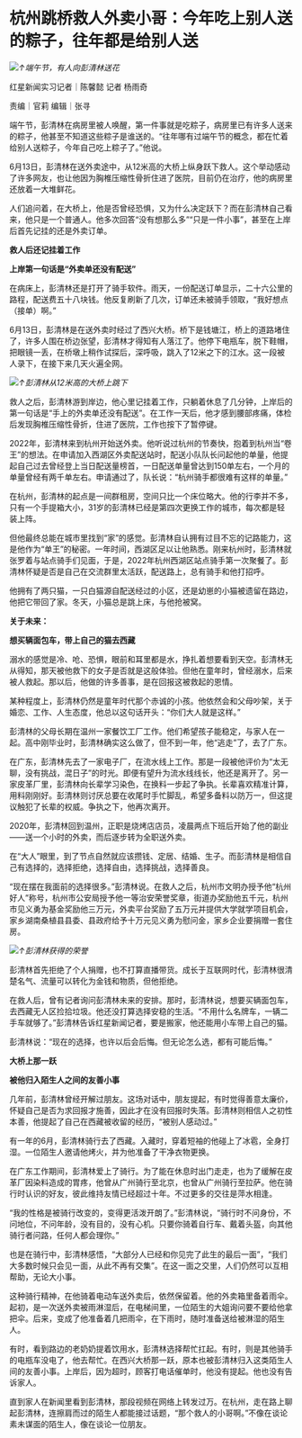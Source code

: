 

# 杭州跳桥救人外卖小哥：今年吃上别人送的粽子，往年都是给别人送

![](https://inews.gtimg.com/om_bt/O6vrVy9j42jtexorU4tq5clgxu1nU47TflQ5T6x9wRcRUAA/1000)_↑端午节，有人向彭清林送花_

红星新闻实习记者｜陈馨懿 记者 杨雨奇

责编｜官莉 编辑｜张寻

端午节，彭清林在病房里被人唤醒，第一件事就是吃粽子，病房里已有许多人送来的粽子，他甚至不知道这些粽子是谁送的。“往年哪有过端午节的概念，都在忙着给别人送粽子，今年自己吃上粽子了。”他说。

6月13日，彭清林在送外卖途中，从12米高的大桥上纵身跃下救人。这个举动感动了许多网友，也让他因为胸椎压缩性骨折住进了医院，目前仍在治疗，他的病房里还放着一大堆鲜花。

人们追问着，在大桥上，他是否曾经恐惧，又为什么决定跃下？而在彭清林自己看来，他只是一个普通人。他多次回答“没有想那么多”“只是一件小事”，甚至在上岸后首先记挂的还是外卖订单。

**救人后还记挂着工作**

**上岸第一句话是“外卖单还没有配送”**

在病床上，彭清林还是打开了骑手软件。雨天，一份配送订单显示，二十六公里的路程，配送费五十八块钱。他反复刷新了几次，订单还未被骑手领取，“我好想点（接单）啊。”

6月13日，彭清林是在送外卖时经过了西兴大桥。桥下是钱塘江，桥上的道路堵住了，许多人围在桥边张望，彭清林才得知有人落江了。他停下电瓶车，脱下鞋帽，把眼镜一丢，在桥墩上稍作试探后，深呼吸，跳入了12米之下的江水。这一段被人录下，在接下来几天火遍全网。

![](https://inews.gtimg.com/om_bt/Gi4-5nvslVujUBqzeS_S561OMutIZ27i8Grf58h7kdNwcAA/0)_↑彭清林从12米高的大桥上跳下_

救人之后，彭清林游到岸边，他心里记挂着工作，只躺着休息了几分钟，上岸后的第一句话是“手上的外卖单还没有配送”。在工作一天后，他才感到腰部疼痛，体检后发现胸椎压缩性骨折，住进了医院，工作也按下了暂停键。

2022年，彭清林来到杭州开始送外卖。他听说过杭州的节奏快，抱着到杭州当“卷王”的想法。在申请加入西湖区外卖配送站时，配送小队队长问起他的单量，他提起自己过去曾经登上当日配送量榜首，一日配送单量曾达到150单左右，一个月的单量曾经有两千单左右。申请通过了，队长说：“杭州骑手都很难有这样的单量。”

在杭州，彭清林的起点是一间群租房，空间只比一个床位略大。他的行李并不多，只有一个手提箱大小，31岁的彭清林已经是第四次更换工作的城市，每次都是轻装上阵。

但他最终总能在城市里找到“家”的感觉。彭清林自认拥有过目不忘的记路能力，这是他作为“单王”的秘密。一年时间，西湖区足以让他熟悉。刚来杭州时，彭清林就张罗着与站点骑手们见面，于是，2022年杭州西湖区站点骑手第一次聚餐了。彭清林怀疑是否是自己在交流群里太活跃，配送路上，总有骑手和他打招呼。

他拥有了两只猫，一只白猫源自配送经过的小区，还是幼崽的小猫被遗留在路边，他把它带回了家。冬天，小猫总是跳上床，与他抢被窝。

**关于未来：**

**想买辆面包车，带上自己的猫去西藏**

溺水的感觉是冷、呛、恐惧，眼前和耳里都是水，挣扎着想要看到天空。彭清林无从得知，那天被他救下的女子是否就是这般体验。但他在童年时，曾经溺水，后来被人救起。那以后，他做的许多善事，是在回报这被救起的恩情。

某种程度上，彭清林仍然是童年时代那个赤诚的小孩。他依然会和父母吵架，关于婚恋、工作、人生态度，他总以这句话开头：“你们大人就是这样。”

彭清林的父母长期在温州一家餐饮工厂工作。他们希望孩子能稳定，与家人在一起。高中刚毕业时，彭清林确实这么做了，但不到一年，他“逃走”了，去了广东。

在广东，彭清林先去了一家电子厂，在流水线上工作。那是一段被他评价为“太无聊，没有挑战，混日子”的时光。即便有望升为流水线线长，他还是离开了。另一家皮革厂里，彭清林向长辈学习染色，在换料一步起了争执。长辈喜欢精准计算，用料刚刚好。彭清林则讨厌总要在收尾时手忙脚乱，希望多备料以防万一，但这提议触犯了长辈的权威。争执之下，他再次离开。

2020年，彭清林回到温州，正职是烧烤店店员，凌晨两点下班后开始了他的副业——送一个小时的外卖，而后逐步转为全职送外卖。

在“大人”眼里，到了节点自然就应该攒钱、定居、结婚、生子。而彭清林是相信自己有选择的，选择拒绝，选择自由，选择挑战，选择善良。

“现在摆在我面前的选择很多。”彭清林说。在救人之后，杭州市文明办授予他“杭州好人”称号，杭州市公安局授予他一等治安荣誉奖章，街道办奖励他五千元，杭州市见义勇为基金奖励他三万元，外卖平台奖励了五万元并提供大学就学项目机会，家乡湖南桑植县县委、县政府给予十万元见义勇为慰问金，家乡企业要捐赠一套住房。

![](https://inews.gtimg.com/om_bt/OWoabfT0Zcu8nsnCKsoiKS111VG6r03rlMI4ohbZzTB3oAA/1000)_↑彭清林获得的荣誉_

彭清林首先拒绝了个人捐赠，也不打算直播带货。成长于互联网时代，彭清林很清楚名气、流量可以转化为金钱和物质，但他拒绝。

在救人后，曾有记者询问彭清林未来的安排。那时，彭清林说，想要买辆面包车，去西藏无人区捡拾垃圾。他还没打算选择安稳的生活。“不用什么名牌车，一辆二手车就够了。”彭清林告诉红星新闻记者，要是搬家，他还能用小车带上自己的猫。

彭清林说：“现在的选择，也许以后会后悔。但无论怎么选，都有可能后悔。”

**大桥上那一跃**

**被他归入陌生人之间的友善小事**

几年前，彭清林曾经开解过朋友。这场对话中，朋友提起，有时觉得善意太廉价，怀疑自己是否为求回报才施善，因此才在没有回报时失落。彭清林则相信人之初性本善，他提起了自己在西藏被收留的经历，“被别人感动过。”

有一年的6月，彭清林骑行去了西藏。入藏时，穿着短袖的他碰上了冰雹，全身打湿。一位陌生人邀请他烤火，并为他准备了干净衣物更换。

在广东工作期间，彭清林爱上了骑行。为了能在休息时出门走走，也为了缓解在皮革厂因染料造成的胃疼，他曾从广州骑行至北京，也曾从广州骑行至拉萨。他在骑行时认识的好友，彼此维持友情已经超过十年。不过更多的交往是萍水相逢。

“我的性格是被骑行改变的，变得更活泼开朗了。”彭清林说，“骑行时不问身份，不问地位，不问年龄，没有目的，没有心机。只要你骑着自行车、戴着头盔，向其他骑行者问路，任何人都会理你。”

也是在骑行中，彭清林感悟，“大部分人已经和你见完了此生的最后一面”，“我们大多数时候只会见一面，从此不再有交集”。在这一面之交里，人们仍然可以互相帮助，无论大小事。

这种骑行精神，在他骑着电动车送外卖后，依然保留着。他的外卖箱里备着雨伞。起初，是一次送外卖被雨淋湿后，在电梯间里，一位陌生的大姐询问要不要给他拿把伞。后来，变成了他准备着几把雨伞，在下雨时，随时准备送给被淋湿的陌生人。

有时，看到路边的老奶奶提着饮用水，彭清林选择帮忙扛起。有时，则是其他骑手的电瓶车没电了，他去帮忙。在西兴大桥那一跃，原本也被彭清林归入这类陌生人间的友善小事。上岸后，因为超时，顾客打电话催单时，他没有提起。他也没有告诉家人。

直到家人在新闻里看到彭清林，那段视频在网络上转发过万。在杭州，走在路上聊起彭清林，连擦肩而过的陌生人都能接过话题，“那个救人的小哥啊。”不像在谈论素未谋面的陌生人，像在谈论一位朋友。

